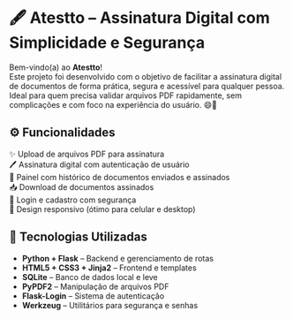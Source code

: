 # 🖋️ Atestto – Assinatura Digital com Simplicidade e Segurança

Bem-vindo(a) ao **Atestto**!  
Este projeto foi desenvolvido com o objetivo de facilitar a assinatura digital de documentos de forma prática, segura e acessível para qualquer pessoa. Ideal para quem precisa validar arquivos PDF rapidamente, sem complicações e com foco na experiência do usuário. 😄🔐


## ⚙️ Funcionalidades

✨ Upload de arquivos PDF para assinatura  
🖊️ Assinatura digital com autenticação de usuário  
📂 Painel com histórico de documentos enviados e assinados  
📥 Download de documentos assinados  
🔐 Login e cadastro com segurança  
📱 Design responsivo (ótimo para celular e desktop)



## 🧠 Tecnologias Utilizadas

- **Python + Flask** – Backend e gerenciamento de rotas  
- **HTML5 + CSS3 + Jinja2** – Frontend e templates  
- **SQLite** – Banco de dados local e leve  
- **PyPDF2** – Manipulação de arquivos PDF  
- **Flask-Login** – Sistema de autenticação  
- **Werkzeug** – Utilitários para segurança e senhas
